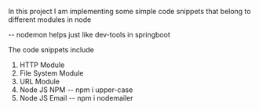 In this project I am implementing some simple code snippets that belong to different modules in node

-- nodemon helps just like dev-tools in springboot


The code snippets include
1) HTTP Module
2) File System Module
3) URL Module
4) Node JS NPM -- npm i upper-case
5) Node JS Email -- npm i nodemailer